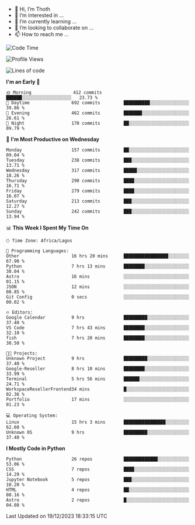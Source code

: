 <!---
thoth2357/thoth2357 is a ✨ special ✨ repository because its `README.md` (this file) appears on your GitHub profile.
You can click the Preview link to take a look at your changes.
--->

- 👋 Hi, I’m Thoth
- 👀 I’m interested in ...
- 🌱 I’m currently learning ...
- 💞️ I’m looking to collaborate on ...
- 📫 How to reach me ...




<!--START_SECTION:waka-->
![Code Time](http://img.shields.io/badge/Code%20Time-2%2C588%20hrs%2029%20mins-blue)

![Profile Views](http://img.shields.io/badge/Profile%20Views-0-blue)

![Lines of code](https://img.shields.io/badge/From%20Hello%20World%20I%27ve%20Written-30.2%20million%20lines%20of%20code-blue)

**I'm an Early 🐤** 

```text
🌞 Morning                412 commits         ██████░░░░░░░░░░░░░░░░░░░   23.73 % 
🌆 Daytime                692 commits         ██████████░░░░░░░░░░░░░░░   39.86 % 
🌃 Evening                462 commits         ███████░░░░░░░░░░░░░░░░░░   26.61 % 
🌙 Night                  170 commits         ██░░░░░░░░░░░░░░░░░░░░░░░   09.79 % 
```
📅 **I'm Most Productive on Wednesday** 

```text
Monday                   157 commits         ██░░░░░░░░░░░░░░░░░░░░░░░   09.04 % 
Tuesday                  238 commits         ███░░░░░░░░░░░░░░░░░░░░░░   13.71 % 
Wednesday                317 commits         █████░░░░░░░░░░░░░░░░░░░░   18.26 % 
Thursday                 290 commits         ████░░░░░░░░░░░░░░░░░░░░░   16.71 % 
Friday                   279 commits         ████░░░░░░░░░░░░░░░░░░░░░   16.07 % 
Saturday                 213 commits         ███░░░░░░░░░░░░░░░░░░░░░░   12.27 % 
Sunday                   242 commits         ███░░░░░░░░░░░░░░░░░░░░░░   13.94 % 
```


📊 **This Week I Spent My Time On** 

```text
🕑︎ Time Zone: Africa/Lagos

💬 Programming Languages: 
Other                    16 hrs 20 mins      █████████████████░░░░░░░░   67.90 % 
Python                   7 hrs 13 mins       ████████░░░░░░░░░░░░░░░░░   30.04 % 
Astro                    16 mins             ░░░░░░░░░░░░░░░░░░░░░░░░░   01.15 % 
JSON                     12 mins             ░░░░░░░░░░░░░░░░░░░░░░░░░   00.85 % 
Git Config               0 secs              ░░░░░░░░░░░░░░░░░░░░░░░░░   00.02 % 

🔥 Editors: 
Google Calendar          9 hrs               █████████░░░░░░░░░░░░░░░░   37.40 % 
VS Code                  7 hrs 43 mins       ████████░░░░░░░░░░░░░░░░░   32.10 % 
fish                     7 hrs 20 mins       ████████░░░░░░░░░░░░░░░░░   30.50 % 

🐱‍💻 Projects: 
Unknown Project          9 hrs               █████████░░░░░░░░░░░░░░░░   37.40 % 
Google-Reseller          8 hrs 10 mins       ████████░░░░░░░░░░░░░░░░░   33.99 % 
Terminal                 5 hrs 56 mins       ██████░░░░░░░░░░░░░░░░░░░   24.71 % 
WorkspaceResellerFrontend34 mins             █░░░░░░░░░░░░░░░░░░░░░░░░   02.36 % 
Portfolio                17 mins             ░░░░░░░░░░░░░░░░░░░░░░░░░   01.23 % 

💻 Operating System: 
Linux                    15 hrs 3 mins       ████████████████░░░░░░░░░   62.60 % 
Unknown OS               9 hrs               █████████░░░░░░░░░░░░░░░░   37.40 % 
```

**I Mostly Code in Python** 

```text
Python                   26 repos            █████████████░░░░░░░░░░░░   53.06 % 
CSS                      7 repos             ████░░░░░░░░░░░░░░░░░░░░░   14.29 % 
Jupyter Notebook         5 repos             ███░░░░░░░░░░░░░░░░░░░░░░   10.20 % 
HTML                     4 repos             ██░░░░░░░░░░░░░░░░░░░░░░░   08.16 % 
Astro                    2 repos             █░░░░░░░░░░░░░░░░░░░░░░░░   04.08 % 
```




 Last Updated on 19/12/2023 18:33:15 UTC
<!--END_SECTION:waka-->
<!--![](http://github-profile-summary-cards.vercel.app/api/cards/profile-details?username=thoth2357&theme=2077)

![](http://github-profile-summary-cards.vercel.app/api/cards/stats?username=thoth2357&theme=2077)![](http://github-profile-summary-cards.vercel.app/api/cards/productive-time?username=thoth2357&theme=2077&utcOffset=8) -->

